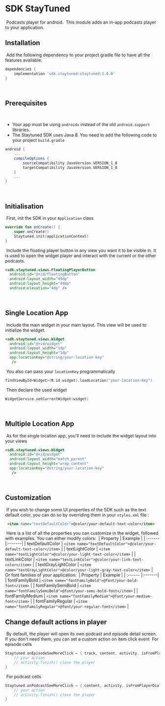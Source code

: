 # SDK StayTuned
​
Podcasts player for android.
​
This module adds an in-app podcasts player to your application.
​
## Installation
​
Add the following dependency to your project gradle file to have all the features available:
​
```gradle
dependencies {
	implementation 'sdk.staytuned:staytuned:1.0.0'
}
```
​
## Prerequisites
​
-   Your app must be using `androidx` instead of the old `android.support` libraries.
​
-   The Staytuned SDK uses Java 8. You need to add the following code to your project `build.gradle`
​
```gradle
android {
    ...
    compileOptions {
        sourceCompatibility JavaVersion.VERSION_1_8
        targetCompatibility JavaVersion.VERSION_1_8
    }
    ...
}
```
​
## Initialisation
​
First, init the SDK in your `Application` class
​
```kotlin
override fun onCreate() {
    super.onCreate()
    Staytuned.init(applicationContext)
}
```
​
Include the floating player button in any view you want it to be visible in. It is used to open the widget player and interact with the current or the other podcasts.
​
```xml
<sdk.staytuned.views.FloatingPlayerButton
  android:id="@+id/floatingButton"
  android:layout_width="49dp"
  android:layout_height="49dp"
  android:elevation="4dp" />
```
​
## Single Location App
​
Include the main widget in your main layout. This view will be used to initialize the widget.
​
```xml
<sdk.staytuned.views.Widget
  android:id="@+id/widget"
  android:layout_width="1dp"
  android:layout_height="1dp"
  app:locationKey="@string/your-location-key"
   />
```
​
You also can pass your `locationKey` programmatically
​
```kotlin
findViewById<Widget>(R.id.widget).loadLocation("your-location-key")
```
​
Then declare the used widget
​
```kotlin
WidgetService.setCurrentWidget(widget)
```
​
## Multiple Location App
​
As for the single location app, you'll need to include the widget layout into your views
​
```xml
<sdk.staytuned.views.Widget
  android:id="@+id/widget"
  android:layout_width="match_parent"
  android:layout_height="wrap_content"
  app:locationKey="@string/your-location-key"
   />
```
​
## Customization
​
If you wish to change some UI properties of the SDK such as the text default color, you can do so by overriding them in your `styles.xml` file :
​
```xml
 <item name="textDefaultColor">@color/your-default-text-color</item>
```
​
Here is a list of all the properties you can customize in the widget, followed with examples. You can either modify colors:
​
| Property | Example |
| :------ |:-------|
| textDefaultColor  | ```<item name="textDefaultColor">@color/your-default-text-color</item>``` |
| textLightColor  | ```<item name="textLightColor">@color/your-light-text-color</item>``` |
| textLinkColor  | ```<item name="textLinkColor">@color/your-link-text-color</item>``` |
| textGrayLightColor  | ```<item name="textGrayLightColor">@color/your-light-gray-text-color</item>``` |
​
Or font families of your application:
​
| Property | Example |
| :------ |:-------|
| fontFamilyBold  | ```<item name="fontFamilyBold">@font/your-bold-font</item>``` |
| fontFamilySemiBold  | ```<item name="fontFamilySemiBold">@font/your-semi-bold-font</item>``` |
| fontFamilyMedium  | ```<item name="fontFamilyMedium">@font/your-medium-font</item>``` |
| fontFamilyRegular  | ```<item name="fontFamilyRegular">@font/your-regular-font</item>``` |
​
## Change default actions in player
​
By default, the player will open its own podcast and episode detail screen. If you don't need them, you can set a custom action on item click event
​
For episode cells
​
```kotlin
Staytuned.onEpisodeSeeMoreClick = { track, content, activity, isFromPlayerDialog ->
    // your action
    // activity.finish() close the player
}
```
​
For podcast cells
​
```kotlin
Staytuned.onPodcastSeeMoreClick = { content, activity, isFromPlayerDialog ->
    // your action
    // activity.finish() close the player
}
```
